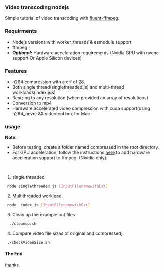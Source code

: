 ### Video transcoding nodejs
Simple tutorial  of video transcoding with [fluent-ffmpeg](https://github.com/fluent-ffmpeg/node-fluent-ffmpeg).

### Requirments
- Nodejs versions with worker_threads & esmodule support
- ffmpeg ;
- ***Optional:*** Hardware acceleration requirements (Nvidia GPU with nvenc support Or  Apple Silicon devices)

### Features
- h264 compression with a crf of 28,
- Both single thread(singlethreaded.js) and multi-thread workloads(index.js&)
- Resizing to any resolution (when provided  an array of resolutions)
- Conversion to mp4
- Hardware accelerated video compression with cuda support(using h264_nevc) && videotool box for Mac

### usage
 **Note:**
 - Before testing, create a folder named compressed in the root directory.
 - For GPU acceleration, follow  the instructions [here](https://docs.nvidia.com/video-technologies/video-codec-sdk/ffmpeg-with-nvidia-gpu/) to add hardware acceleration support to ffmpeg. (Nividia only).
<Br>


1. single threaded <Br>
```bash
 node singlethreaded.js [InputFilenamewithExt]

 ```
 2. Multithreaded workload. <Br>


```bash
 node  index.js [InputFilenamewithExt]

```

3. Clean up the example out files
```sh
  ./cleanup.sh 
```
4. Compare  video file sizes of original and compressed;
```bash
 ./checkVideoSize.sh
```


#### The End
thanks
